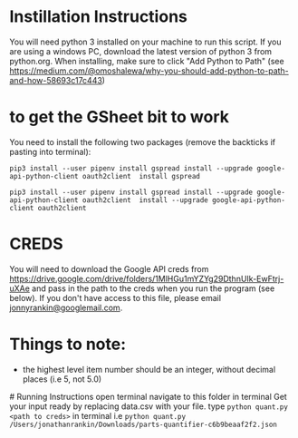 # Instillation Instructions
You will need python 3 installed on your machine to run this script.
If you are using a windows PC, download the latest version of python 3 from python.org. When installing, make sure to click "Add Python to Path" (see https://medium.com/@omoshalewa/why-you-should-add-python-to-path-and-how-58693c17c443)

# to get the GSheet bit to work
You need to install the following two packages (remove the backticks if pasting into terminal):

`pip3 install --user pipenv install gspread install --upgrade google-api-python-client oauth2client  install gspread`

`pip3 install --user pipenv install gspread install --upgrade google-api-python-client oauth2client  install --upgrade google-api-python-client oauth2client`

# CREDS
You will need to download the Google API creds from https://drive.google.com/drive/folders/1MlHGu1mYZYg29DthnUIk-EwFtrj-uXAe and pass in the path to the creds when you run the program (see below). If you don't have access to this file, please email jonnyrankin@googlemail.com.

# Things to note:
- the highest level item number should be an integer, without decimal places (i.e 5, not 5.0)


# Running Instructions
open terminal
navigate to this folder in terminal
Get your input ready by replacing data.csv with your file.
type `python quant.py <path to creds>` in terminal
i.e `python quant.py /Users/jonathanrankin/Downloads/parts-quantifier-c6b9beaaf2f2.json`
